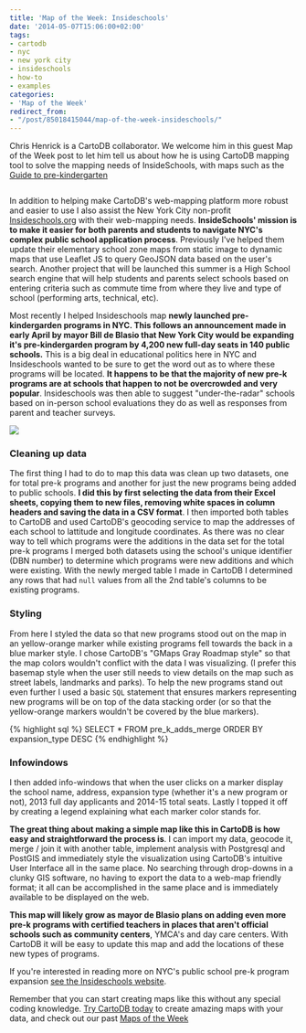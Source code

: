 ```yaml
---
title: 'Map of the Week: Insideschools'
date: '2014-05-07T15:06:00+02:00'
tags:
- cartodb
- nyc
- new york city
- insideschools
- how-to
- examples
categories:
- 'Map of the Week'
redirect_from:
- "/post/85018415044/map-of-the-week-insideschools/"
---
```


Chris Henrick is a CartoDB collaborator. We welcome him in this guest Map of the Week post to let him tell us about how he is using CartoDB mapping tool to solve the mapping needs of InsideSchools, with maps such as the <a href="http://insideschools.org/blog/item/1000820-our-pre-k-picks">Guide to pre-kindergarten</a>

<img src="http://i.imgur.com/nvhSKAP.png" alt=""/>

In addition to helping make CartoDB's web-mapping platform more robust and easier to use I also assist the New York City non-profit <a href="http://insideschools.org">Insideschools.org</a> with their web-mapping needs. **InsideSchools' mission is to make it easier for both parents and students to navigate NYC's complex public school application process**. Previously I've helped them update their elementary school zone maps from static image to dynamic maps that use Leaflet JS to query GeoJSON data based on the user's search. Another project that will be launched this summer is a High School search engine that will help students and parents select schools based on entering criteria such as commute time from where they live and type of school (performing arts, technical, etc).

Most recently I helped Insideschools map **newly launched pre-kindergarden programs in NYC. This follows an announcement made in early April by mayor Bill de Blasio that New York City would be expanding it's pre-kindergarden program by 4,200 new full-day seats in 140 public schools.** This is a big deal in educational politics here in NYC and Insideschools wanted to be sure to get the word out as to where these programs will be located. **It happens to be that the majority of new pre-k programs are at schools that happen to not be overcrowded and very popular**. Insideschools was then able to suggest "under-the-radar" schools based on in-person school evaluations they do as well as responses from parent and teacher surveys.

<a href="http://chenrick.cartodb.com/viz/c9a667e0-c33a-11e3-8df9-0e10bcd91c2b/public_map?title=true&amp;description=true&amp;search=false&amp;shareable=true&amp;cartodb_logo=true&amp;layer_selector=false&amp;legends=true&amp;scrollwheel=true&amp;fullscreen=true&amp;sublayer_options=1&amp;sql=&amp;sw_lat=40.50557680564835&amp;sw_lon=-74.32147979736328&amp;ne_lat=40.87886710568181&amp;ne_lon=-73.17340850830078"><img src="http://i.imgur.com/GM4Du3F.png"/></a>

### Cleaning up data

The first thing I had to do to map this data was clean up two datasets, one for total pre-k programs and another for just the new programs being added to public schools. **I did this by first selecting the data from their Excel sheets, copying them to new files, removing white spaces in column headers and saving the data in a CSV format**. I then imported both tables to CartoDB and used CartoDB's geocoding service to map the addresses of each school to lattitude and longitude coordinates. As there was no clear way to tell which programs were the additions in the data set for the total pre-k programs I merged both datasets using the school's unique identifier (DBN number) to determine which programs were new additions and which were existing. With the newly merged table I made in CartoDB I determined any rows that had <code>null</code> values from all the 2nd table's columns to be existing programs.

### Styling

From here I styled the data so that new programs stood out on the map in an yellow-orange marker while existing programs fell towards the back in a blue marker style. I chose CartoDB's "GMaps Gray Roadmap style" so that the map colors wouldn't conflict with the data I was visualizing. (I prefer this basemap style when the user still needs to view details on the map such as street labels, landmarks and parks). To help the new programs stand out even further I used a basic <code>SQL</code> statement that ensures markers representing new programs will be on top of the data stacking order (or so that the yellow-orange markers wouldn't be covered by the blue markers).

{% highlight sql %}
SELECT * FROM pre_k_adds_merge ORDER BY expansion_type DESC
{% endhighlight %}

### Infowindows

I then added info-windows that when the user clicks on a marker display the school name, address, expansion type (whether it's a new program or not), 2013 full day applicants and 2014-15 total seats. Lastly I topped it off by creating a legend explaining what each marker color stands for.

**The great thing about making a simple map like this in CartoDB is how easy and straightforward the process is**. I can import my data, geocode it, merge / join it with another table, implement analysis with Postgresql and PostGIS and immediately style the visualization using CartoDB's intuitive User Interface all in the same place. No searching through drop-downs in a clunky GIS software, no having to export the data to a web-map friendly format; it all can be accomplished in the same place and is immediately available to be displayed on the web.

**This map will likely grow as mayor de Blasio plans on adding even more pre-k programs with certified teachers in places that aren't official schools such as community centers**, YMCA's and day care centers. With CartoDB it will be easy to update this map and add the locations of these new types of programs.

If you're interested in reading more on NYC's public school pre-k program expansion <a href="http://insideschools.org/blog/item/1000820-our-pre-k-picks">see the Insideschools website</a>.

Remember that you can start creating maps like this without any special coding knowledge. <a href="http://www.cartodb.com">Try CartoDB today</a> to create amazing maps with your data, and check out our past <a href="http://blog.cartodb.com/tagged/map-of-the-week">Maps of the Week</a>
